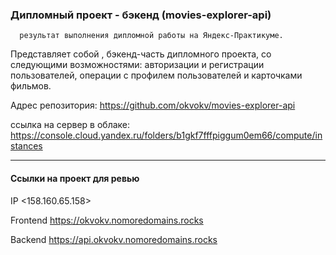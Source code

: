 ###  Дипломный проект - бэкенд (movies-explorer-api) 

      результат выполнения дипломной работы на Яндекс-Практикуме.

Представляет собой , бэкенд-часть дипломного проекта, со следующими возможностями: авторизации и регистрации пользователей, операции с профилем пользователей и карточками фильмов.  
  

Адрес репозитория: https://github.com/okvokv/movies-explorer-api


ссылка на сервер в облаке:	
https://console.cloud.yandex.ru/folders/b1gkf7fffpiggum0em66/compute/instances

---------------------------------------------------------------------------------

####   Ссылки на проект для ревью

IP <158.160.65.158>

Frontend  https://okvokv.nomoredomains.rocks

Backend   https://api.okvokv.nomoredomains.rocks 
